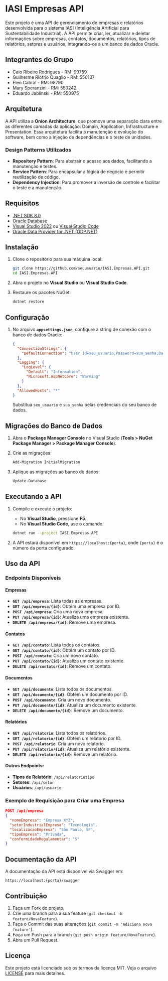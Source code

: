 
# IASI Empresas API

Este projeto é uma API de gerenciamento de empresas e relatórios desenvolvida para o sistema IASI (Inteligência Artificial para Sustentabilidade Industrial). A API permite criar, ler, atualizar e deletar informações sobre empresas, contatos, documentos, relatórios, tipos de relatórios, setores e usuários, integrando-os a um banco de dados Oracle.

## Integrantes do Grupo

- Caio Ribeiro Rodrigues - RM: 99759
- Guilherme Riofrio Quaglio - RM: 550137
- Elen Cabral - RM: 98790
- Mary Speranzini - RM: 550242
- Eduardo Jablinski - RM: 550975 

## Arquitetura

A API utiliza a **Onion Architecture**, que promove uma separação clara entre as diferentes camadas da aplicação: Domain, Application, Infrastructure e Presentation. Essa arquitetura facilita a manutenção e evolução do software, bem como a injeção de dependências e o teste de unidades.

### Design Patterns Utilizados

- **Repository Pattern**: Para abstrair o acesso aos dados, facilitando a manutenção e testes.
- **Service Pattern**: Para encapsular a lógica de negócio e permitir reutilização de código.
- **Dependency Injection**: Para promover a inversão de controle e facilitar o teste e a manutenção.

## Requisitos

- [.NET SDK 8.0](https://dotnet.microsoft.com/download/dotnet/8.0)
- [Oracle Database](https://www.oracle.com/database/)
- [Visual Studio 2022](https://visualstudio.microsoft.com/) ou [Visual Studio Code](https://code.visualstudio.com/)
- [Oracle Data Provider for .NET (ODP.NET)](https://www.oracle.com/database/technologies/dotnet-odacdeploy-downloads.html)

## Instalação

1. Clone o repositório para sua máquina local:
   ```bash
   git clone https://github.com/seuusuario/IASI.Empresas.API.git
   cd IASI.Empresas.API
   ```

2. Abra o projeto no **Visual Studio** ou **Visual Studio Code**.

3. Restaure os pacotes NuGet:
   ```bash
   dotnet restore
   ```

## Configuração

1. No arquivo **`appsettings.json`**, configure a string de conexão com o banco de dados Oracle:
   ```json
   {
     "ConnectionStrings": {
       "DefaultConnection": "User Id=seu_usuario;Password=sua_senha;Data Source=(DESCRIPTION=(ADDRESS_LIST=(ADDRESS=(PROTOCOL=TCP)(HOST=oracle.fiap.com.br)(PORT=1521)))(CONNECT_DATA=(SERVICE_NAME=ORCL)))"
     },
     "Logging": {
       "LogLevel": {
         "Default": "Information",
         "Microsoft.AspNetCore": "Warning"
       }
     },
     "AllowedHosts": "*"
   }
   ```
   Substitua `seu_usuario` e `sua_senha` pelas credenciais do seu banco de dados.

## Migrações do Banco de Dados

1. Abra o **Package Manager Console** no Visual Studio (**Tools > NuGet Package Manager > Package Manager Console**).

2. Crie as migrações:
   ```powershell
   Add-Migration InitialMigration
   ```

3. Aplique as migrações ao banco de dados:
   ```powershell
   Update-Database
   ```

## Executando a API

1. Compile e execute o projeto:
   - No **Visual Studio**, pressione **F5**.
   - No **Visual Studio Code**, use o comando:
   ```bash
   dotnet run --project IASI.Empresas.API
   ```

2. A API estará disponível em `https://localhost:{porta}`, onde `{porta}` é o número da porta configurado.

## Uso da API

### Endpoints Disponíveis

#### **Empresas**
- **`GET /api/empresa`**: Lista todas as empresas.
- **`GET /api/empresa/{id}`**: Obtém uma empresa por ID.
- **`POST /api/empresa`**: Cria uma nova empresa.
- **`PUT /api/empresa/{id}`**: Atualiza uma empresa existente.
- **`DELETE /api/empresa/{id}`**: Remove uma empresa.

#### **Contatos**
- **`GET /api/contato`**: Lista todos os contatos.
- **`GET /api/contato/{id}`**: Obtém um contato por ID.
- **`POST /api/contato`**: Cria um novo contato.
- **`PUT /api/contato/{id}`**: Atualiza um contato existente.
- **`DELETE /api/contato/{id}`**: Remove um contato.

#### **Documentos**
- **`GET /api/documento`**: Lista todos os documentos.
- **`GET /api/documento/{id}`**: Obtém um documento por ID.
- **`POST /api/documento`**: Cria um novo documento.
- **`PUT /api/documento/{id}`**: Atualiza um documento existente.
- **`DELETE /api/documento/{id}`**: Remove um documento.

#### **Relatórios**
- **`GET /api/relatorio`**: Lista todos os relatórios.
- **`GET /api/relatorio/{id}`**: Obtém um relatório por ID.
- **`POST /api/relatorio`**: Cria um novo relatório.
- **`PUT /api/relatorio/{id}`**: Atualiza um relatório existente.
- **`DELETE /api/relatorio/{id}`**: Remove um relatório.

#### **Outros Endpoints:**
- **Tipos de Relatório**: `/api/relatoriotipo`
- **Setores**: `/api/setor`
- **Usuários**: `/api/usuario`

### Exemplo de Requisição para Criar uma Empresa
```json
POST /api/empresa
{
  "nomeEmpresa": "Empresa XYZ",
  "setorIndustrialEmpresa": "Tecnologia",
  "localizacaoEmpresa": "São Paulo, SP",
  "tipoEmpresa": "Privada",
  "conformidadeRegulamentar": "S"
}
```

## Documentação da API

A documentação da API está disponível via Swagger em:

```
https://localhost:{porta}/swagger
```

## Contribuição

1. Faça um Fork do projeto.
2. Crie uma branch para a sua feature (`git checkout -b feature/NovaFeature`).
3. Faça o Commit das suas alterações (`git commit -m 'Adiciona nova feature'`).
4. Faça um Push para a branch (`git push origin feature/NovaFeature`).
5. Abra um Pull Request.

## Licença

Este projeto está licenciado sob os termos da licença MIT. Veja o arquivo [LICENSE](LICENSE) para mais detalhes.
